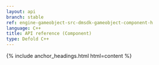 ```yaml
---
layout: api
branch: stable
ref: engine-gameobject-src-dmsdk-gameobject-component-h
language: C++
title: API reference (Component)
type: Defold C++
---
```

{% include anchor_headings.html html=content %}